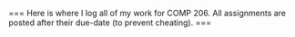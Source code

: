 === Here is where I log all of my work for COMP 206. All assignments are posted after their due-date (to prevent cheating). ===

